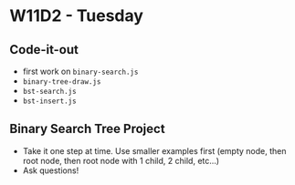 # W11D2 - Tuesday

## Code-it-out
- first work on `binary-search.js`
- `binary-tree-draw.js`
- `bst-search.js`
- `bst-insert.js`

## Binary Search Tree Project
- Take it one step at time. Use smaller examples first (empty node, then root node, then root node with 1 child, 2 child, etc...)
- Ask questions!